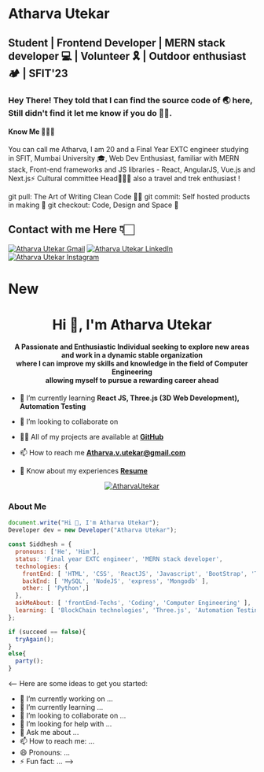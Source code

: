 # Atharva Utekar
## Student | Frontend Developer | MERN stack developer 💻 | Volunteer 🎗️ | Outdoor enthusiast 🏕️ | SFIT'23

### Hey There! They told that I can find the source code of 🌏 here, Still didn't find it let me know if you do 🙏🏻.

#### Know Me 🙋🏻‍♂️
You can call me Atharva, I am 20 and a Final Year EXTC engineer studying in SFIT, Mumbai University 🎓,
Web Dev Enthusiast, familiar with MERN stack, Front-end frameworks and JS libraries - React, AngularJS, Vue.js and Next.js⚡
Cultural committee Head🤹🏻‍♂️ also a travel and trek enthusiast !


git pull: The Art of Writing Clean Code 👌🏻
git commit: Self hosted products in making 🤩
git checkout: Code, Design and Space 🚀

## Contact with me Here 👇🏻


<a href="mailto:atharva.v.utekar@gmail.com">![Atharva Utekar Gmail](https://user-images.githubusercontent.com/65060103/126262505-014b0278-1ace-4bc4-92dc-438ce47e00e3.png)</a> <a href="https://www.linkedin.com/in/atharva-utekar-8b245b1b0/">![Atharva Utekar LinkedIn](https://user-images.githubusercontent.com/65060103/126262769-03da501e-12a1-4ece-8745-497c7d2e203e.png)</a> <a href="https://www.instagram.com/_aaatharva">![Atharva Utekar Instagram](https://user-images.githubusercontent.com/65060103/126262775-fe918a4f-007a-4df2-83e9-a1a0ea4fc7a7.png)</a>  







# New



<h1 align="center">Hi 👋, I'm Atharva Utekar</h1>
<h4 align="center">A Passionate and Enthusiastic Individual seeking to explore new areas and work in a dynamic stable organization <br> where I can improve my skills and knowledge in the field of Computer Engineering <br> allowing myself to pursue a rewarding career ahead</h4>





- 🌱 I’m currently learning **React JS, Three.js (3D Web Development), Automation Testing**

- 👯 I’m looking to collaborate on 

- 👨‍💻 All of my projects are available at **[GitHub](https://github.com/AtharvaUtekar)**

- 📫 How to reach me **Atharva.v.utekar@gmail.com**

- 📄 Know about my experiences **[Resume]()**

<p align="center"> 
<a href="https://github.com/ryo-ma/github-profile-trophy"><img src="https://github-profile-trophy.vercel.app/?username=AtharvaUtekar&theme=darkhub" alt="AtharvaUtekar" /></a> 
</p>


<h3 align="left">About Me</h3>

``` javascript
document.write("Hi 👋, I'm Atharva Utekar");
Developer dev = new Developer("Atharva Utekar");

const Siddhesh = {
  pronouns: ['He', 'Him'],
  status: 'Final year EXTC engineer', 'MERN stack developer',
  technologies: {
    frontEnd: [ 'HTML', 'CSS', 'ReactJS', 'Javascript', 'BootStrap', 'Tailwind CSS', 'Material UI' ],
    backEnd: [ 'MySQL', 'NodeJS', 'express', 'Mongodb' ],
    other: [ 'Python',]
  },
  askMeAbout: [ 'frontEnd-Techs', 'Coding', 'Computer Engineering' ],
  learning: [ 'BlockChain technologies', 'Three.js', 'Automation Testing' ]    
};

if (succeed == false){
  tryAgain();
}
else{
  party();
}
```






<--
Here are some ideas to get you started:

- 🔭 I’m currently working on ...
- 🌱 I’m currently learning ...
- 👯 I’m looking to collaborate on ...
- 🤔 I’m looking for help with ...
- 💬 Ask me about ...
- 📫 How to reach me: ...
- 😄 Pronouns: ...
- ⚡ Fun fact: ...
-->
